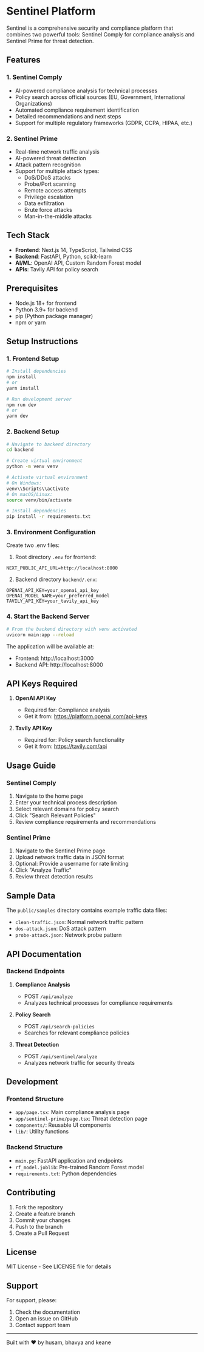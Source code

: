 # Sentinel Platform

Sentinel is a comprehensive security and compliance platform that combines two powerful tools: Sentinel Comply for compliance analysis and Sentinel Prime for threat detection.

## Features

### 1. Sentinel Comply
- AI-powered compliance analysis for technical processes
- Policy search across official sources (EU, Government, International Organizations)
- Automated compliance requirement identification
- Detailed recommendations and next steps
- Support for multiple regulatory frameworks (GDPR, CCPA, HIPAA, etc.)

### 2. Sentinel Prime
- Real-time network traffic analysis
- AI-powered threat detection
- Attack pattern recognition
- Support for multiple attack types:
  - DoS/DDoS attacks
  - Probe/Port scanning
  - Remote access attempts
  - Privilege escalation
  - Data exfiltration
  - Brute force attacks
  - Man-in-the-middle attacks

## Tech Stack

- **Frontend**: Next.js 14, TypeScript, Tailwind CSS
- **Backend**: FastAPI, Python, scikit-learn
- **AI/ML**: OpenAI API, Custom Random Forest model
- **APIs**: Tavily API for policy search

## Prerequisites

- Node.js 18+ for frontend
- Python 3.9+ for backend
- pip (Python package manager)
- npm or yarn

## Setup Instructions



### 1. Frontend Setup
```bash
# Install dependencies
npm install
# or
yarn install

# Run development server
npm run dev
# or
yarn dev
```

### 2. Backend Setup
```bash
# Navigate to backend directory
cd backend

# Create virtual environment
python -m venv venv

# Activate virtual environment
# On Windows:
venv\\Scripts\\activate
# On macOS/Linux:
source venv/bin/activate

# Install dependencies
pip install -r requirements.txt
```

### 3. Environment Configuration

Create two .env files:

1. Root directory `.env` for frontend:
```env
NEXT_PUBLIC_API_URL=http://localhost:8000
```

2. Backend directory `backend/.env`:
```env
OPENAI_API_KEY=your_openai_api_key
OPENAI_MODEL_NAME=your_preferred_model
TAVILY_API_KEY=your_tavily_api_key
```

### 4. Start the Backend Server
```bash
# From the backend directory with venv activated
uvicorn main:app --reload
```

The application will be available at:
- Frontend: http://localhost:3000
- Backend API: http://localhost:8000

## API Keys Required

1. **OpenAI API Key**
   - Required for: Compliance analysis
   - Get it from: https://platform.openai.com/api-keys

2. **Tavily API Key**
   - Required for: Policy search functionality
   - Get it from: https://tavily.com/api

## Usage Guide

### Sentinel Comply
1. Navigate to the home page
2. Enter your technical process description
3. Select relevant domains for policy search
4. Click "Search Relevant Policies"
5. Review compliance requirements and recommendations

### Sentinel Prime
1. Navigate to the Sentinel Prime page
2. Upload network traffic data in JSON format
3. Optional: Provide a username for rate limiting
4. Click "Analyze Traffic"
5. Review threat detection results

## Sample Data

The `public/samples` directory contains example traffic data files:
- `clean-traffic.json`: Normal network traffic pattern
- `dos-attack.json`: DoS attack pattern
- `probe-attack.json`: Network probe pattern

## API Documentation

### Backend Endpoints

1. **Compliance Analysis**
   - POST `/api/analyze`
   - Analyzes technical processes for compliance requirements

2. **Policy Search**
   - POST `/api/search-policies`
   - Searches for relevant compliance policies

3. **Threat Detection**
   - POST `/api/sentinel/analyze`
   - Analyzes network traffic for security threats

## Development

### Frontend Structure
- `app/page.tsx`: Main compliance analysis page
- `app/sentinel-prime/page.tsx`: Threat detection page
- `components/`: Reusable UI components
- `lib/`: Utility functions

### Backend Structure
- `main.py`: FastAPI application and endpoints
- `rf_model.joblib`: Pre-trained Random Forest model
- `requirements.txt`: Python dependencies

## Contributing

1. Fork the repository
2. Create a feature branch
3. Commit your changes
4. Push to the branch
5. Create a Pull Request

## License

MIT License - See LICENSE file for details

## Support

For support, please:
1. Check the documentation
2. Open an issue on GitHub
3. Contact support team

---

Built with ❤️ by husam, bhavya and keane
